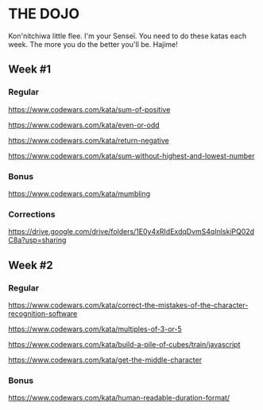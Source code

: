 # THE DOJO

Kon'nitchiwa little flee. 
I'm your Senseï.
You need to do these katas each week.
The more you do the better you'll be.
Hajime!

## Week #1
### Regular

https://www.codewars.com/kata/sum-of-positive

https://www.codewars.com/kata/even-or-odd

https://www.codewars.com/kata/return-negative

https://www.codewars.com/kata/sum-without-highest-and-lowest-number

### Bonus
https://www.codewars.com/kata/mumbling



### Corrections
https://drive.google.com/drive/folders/1E0y4xRIdExdqDvmS4qInlskiPQ02dC8a?usp=sharing

## Week #2
### Regular
https://www.codewars.com/kata/correct-the-mistakes-of-the-character-recognition-software

https://www.codewars.com/kata/multiples-of-3-or-5

https://www.codewars.com/kata/build-a-pile-of-cubes/train/javascript

https://www.codewars.com/kata/get-the-middle-character

### Bonus
https://www.codewars.com/kata/human-readable-duration-format/

<!-- 

### Corrections
https://drive.google.com/drive/folders/1lwl79LbTwAG-QiqfDc1asw_zftvG5Tj4?usp=sharing

## Week #4
### Regular
https://www.codewars.com/kata/recursion-an-introduction/javascript

https://www.codewars.com/kata/who-likes-it

### Bonus
https://www.codewars.com/kata/maximum-subarray-sum/train/javascript

https://www.codewars.com/kata/sum-strings-as-numbers/javascript

### Corrections
https://drive.google.com/open?id=18CHeSm6_dpToegxWRp4qBlPw047O1EPg


-->
